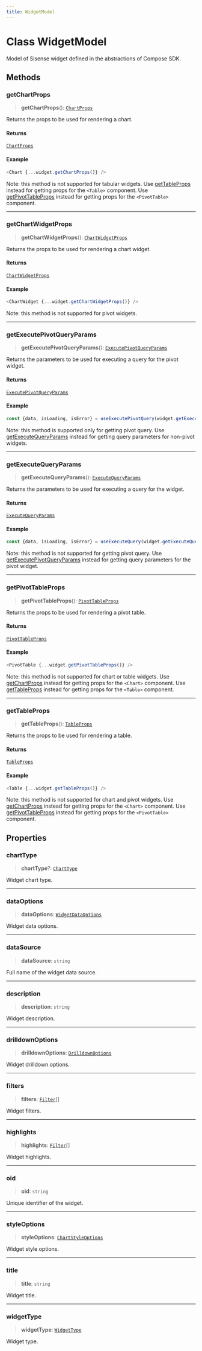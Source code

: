 ```yaml
---
title: WidgetModel
---
```


# Class WidgetModel <Badge type="fusionEmbed" text="Fusion Embed" />

Model of Sisense widget defined in the abstractions of Compose SDK.

## Methods

### getChartProps

> **getChartProps**(): [`ChartProps`](../../sdk-ui/interfaces/interface.ChartProps.md)

Returns the props to be used for rendering a chart.

#### Returns

[`ChartProps`](../../sdk-ui/interfaces/interface.ChartProps.md)

#### Example

```ts
<Chart {...widget.getChartProps()} />
```

Note: this method is not supported for tabular widgets.
Use [getTableProps](class.WidgetModel.md#gettableprops) instead for getting props for the `<Table>`  component.
Use [getPivotTableProps](class.WidgetModel.md#getpivottableprops) instead for getting props for the `<PivotTable>`  component.

***

### getChartWidgetProps

> **getChartWidgetProps**(): [`ChartWidgetProps`](../../sdk-ui/interfaces/interface.ChartWidgetProps.md)

Returns the props to be used for rendering a chart widget.

#### Returns

[`ChartWidgetProps`](../../sdk-ui/interfaces/interface.ChartWidgetProps.md)

#### Example

```ts
<ChartWidget {...widget.getChartWidgetProps()} />
```

Note: this method is not supported for pivot widgets.

***

### getExecutePivotQueryParams

> **getExecutePivotQueryParams**(): [`ExecutePivotQueryParams`](../../sdk-ui/interfaces/interface.ExecutePivotQueryParams.md)

Returns the parameters to be used for executing a query for the pivot widget.

#### Returns

[`ExecutePivotQueryParams`](../../sdk-ui/interfaces/interface.ExecutePivotQueryParams.md)

#### Example

```ts
const {data, isLoading, isError} = useExecutePivotQuery(widget.getExecutePivotQueryParams());
```

Note: this method is supported only for getting pivot query.
Use [getExecuteQueryParams](class.WidgetModel.md#getexecutequeryparams) instead for getting query parameters for non-pivot widgets.

***

### getExecuteQueryParams

> **getExecuteQueryParams**(): [`ExecuteQueryParams`](../../sdk-ui/interfaces/interface.ExecuteQueryParams.md)

Returns the parameters to be used for executing a query for the widget.

#### Returns

[`ExecuteQueryParams`](../../sdk-ui/interfaces/interface.ExecuteQueryParams.md)

#### Example

```ts
const {data, isLoading, isError} = useExecuteQuery(widget.getExecuteQueryParams());
```

Note: this method is not supported for getting pivot query.
Use [getExecutePivotQueryParams](class.WidgetModel.md#getexecutepivotqueryparams) instead for getting query parameters for the pivot widget.

***

### getPivotTableProps

> **getPivotTableProps**(): [`PivotTableProps`](../../sdk-ui/interfaces/interface.PivotTableProps.md)

Returns the props to be used for rendering a pivot table.

#### Returns

[`PivotTableProps`](../../sdk-ui/interfaces/interface.PivotTableProps.md)

#### Example

```ts
<PivotTable {...widget.getPivotTableProps()} />
```

Note: this method is not supported for chart or table widgets.
Use [getChartProps](class.WidgetModel.md#getchartprops) instead for getting props for the `<Chart>`  component.
Use [getTableProps](class.WidgetModel.md#gettableprops) instead for getting props for the `<Table>`  component.

***

### getTableProps

> **getTableProps**(): [`TableProps`](../../sdk-ui/interfaces/interface.TableProps.md)

Returns the props to be used for rendering a table.

#### Returns

[`TableProps`](../../sdk-ui/interfaces/interface.TableProps.md)

#### Example

```ts
<Table {...widget.getTableProps()} />
```

Note: this method is not supported for chart and pivot widgets.
Use [getChartProps](class.WidgetModel.md#getchartprops) instead for getting props for the `<Chart>`  component.
Use [getPivotTableProps](class.WidgetModel.md#getpivottableprops) instead for getting props for the `<PivotTable>`  component.

## Properties

### chartType

> **chartType**?: [`ChartType`](../type-aliases/type-alias.ChartType.md)

Widget chart type.

***

### dataOptions

> **dataOptions**: [`WidgetDataOptions`](../type-aliases/type-alias.WidgetDataOptions.md)

Widget data options.

***

### dataSource

> **dataSource**: `string`

Full name of the widget data source.

***

### description

> **description**: `string`

Widget description.

***

### drilldownOptions

> **drilldownOptions**: [`DrilldownOptions`](../type-aliases/type-alias.DrilldownOptions.md)

Widget drilldown options.

***

### filters

> **filters**: [`Filter`](../../sdk-data/interfaces/interface.Filter.md)[]

Widget filters.

***

### highlights

> **highlights**: [`Filter`](../../sdk-data/interfaces/interface.Filter.md)[]

Widget highlights.

***

### oid

> **oid**: `string`

Unique identifier of the widget.

***

### styleOptions

> **styleOptions**: [`ChartStyleOptions`](../type-aliases/type-alias.ChartStyleOptions.md)

Widget style options.

***

### title

> **title**: `string`

Widget title.

***

### widgetType

> **widgetType**: [`WidgetType`](../type-aliases/type-alias.WidgetType.md)

Widget type.
